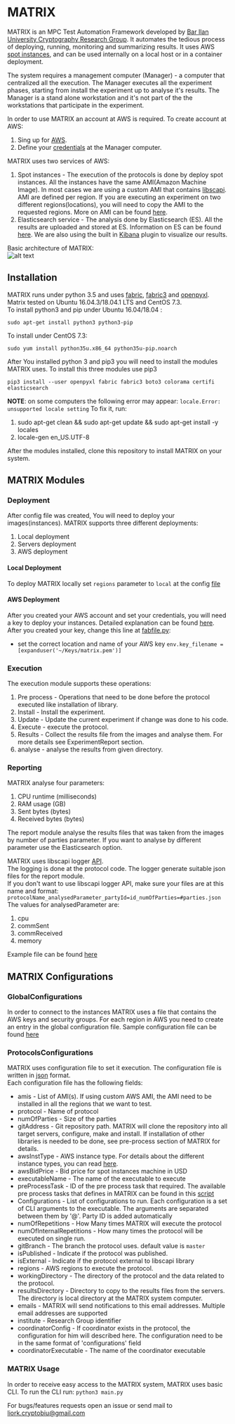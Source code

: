 # MATRIX

MATRIX is an MPC Test Automation Framework developed by [Bar Ilan University Cryptography Research Group](http://crypto.biu.ac.il/).
It automates the tedious process of deploying, running, monitoring and summarizing results.
It uses AWS [spot instances](https://aws.amazon.com/ec2/spot/), and can be used internally on a local host or in a container deployment.

The system requires a management computer (Manager) - a computer that centralized all the execution.
The Manager executes all the experiment phases, starting from install the experiment up to analyse it's results.
The Manager is a stand alone workstation and it's not part of the the workstations that participate in the experiment.

In order to use MATRIX an account at AWS is required. To create account at AWS: 
1. Sing up for [AWS](https://portal.aws.amazon.com/billing/signup#/start).   
2. Define your [credentials](https://docs.aws.amazon.com/sdk-for-java/v1/developer-guide/credentials.html) at the Manager computer. 

MATRIX uses two services of AWS:
1. Spot instances - The execution of the protocols is done by deploy spot instances. All the instances have the same AMI(Amazon Machine Image).
In most cases we are using a custom AMI that contains [libscapi](https://github.com/cryptobiu/libscapi). AMI are defined per region.
If you are executing an experiment on two different regions(locations), you will need to copy the AMI to the requested regions.
More on AMI can be found [here](https://docs.aws.amazon.com/AWSEC2/latest/UserGuide/AMIs.html).
2. Elasticsearch service - The analysis done by Elasticsearch (ES). All the results are uploaded and stored at ES.
Information on ES can be found [here](https://www.elastic.co/). We are also using the built in [Kibana](https://www.elastic.co/products/kibana)
plugin to visualize our results.

Basic architecture of MATRIX:  
![alt text](../dev/Assets/BasicArchitecture.png)   

## Installation
MATRIX runs under python 3.5 and uses [fabric](https://github.com/fabric/fabric), [fabric3](https://pypi.python.org/pypi/Fabric3/1.10.2) and [openpyxl](https://openpyxl.readthedocs.io/en/stable/).  
Matrix tested on Ubuntu 16.04.3/18.04.1 LTS and CentOS 7.3.  
To install python3 and pip under Ubuntu 16.04/18.04 :

`sudo apt-get install python3 python3-pip`

To install under CentOS 7.3:

`sudo yum install python35u.x86_64 python35u-pip.noarch`

After You installed python 3 and pip3 you will need to install the modules MATRIX uses. To install this three modules use pip3

`pip3 install --user openpyxl fabric fabric3 boto3 colorama certifi elasticsearch`

**NOTE**: on some computers the following error may appear: `locale.Error: unsupported locale setting`
To fix it, run:
1. sudo apt-get clean && sudo apt-get update && sudo apt-get install -y locales
2. locale-gen en_US.UTF-8

After the modules installed, clone this repository to install MATRIX on your system.

## MATRIX Modules

### Deployment

After config file was created, You will need to deploy your images(instances). MATRIX supports three different deployments:
1. Local deployment
2. Servers deployment
3. AWS deployment

#### Local Deployment

To deploy MATRIX locally set `regions` parameter to `local` at the config [file](../master/ProtocolsConfigurations/Config_BMR.json)

#### AWS Deployment

After you created your AWS account and set your credentials, you will need a key to deploy your instances.
Detailed explanation can be found [here](https://docs.aws.amazon.com/AWSEC2/latest/UserGuide/ec2-key-pairs.html).  
After you created your key, change this line at [fabfile.py](../master/ExperimentExecute/fabfile.py):

- set the correct location and name of your AWS key `env.key_filename = [expanduser('~/Keys/matrix.pem')]`

### Execution

The execution module supports these operations:
1. Pre process - Operations that need to be done before the protocol executed like installation of library.
2. Install - Install the experiment.
3. Update - Update the current experiment if change was done to his code.
4. Execute - execute the protocol.
5. Results - Collect the results file from the images and analyse them. For more details see ExperimentReport section.
6. analyse - analyse the results from given directory.

### Reporting

MATRIX analyse four parameters:

1. CPU runtime (milliseconds)
2. RAM usage (GB)
3. Sent bytes (bytes)
4. Received bytes (bytes)

The report module analyse the results files that was taken from the images by number of parties parameter.
If you want to analyse by different parameter use the Elasticsearch option.

MATRIX uses libscapi logger [API](https://github.com/cryptobiu/libscapi/blob/dev/include/infra/Measurement.hpp).  
The logging is done at the protocol code. The logger generate suitable json files for the report module.  
If you don't want to use libscapi logger API, make sure your files are at this name and format:   
`protocolName_analysedParameter_partyId=id_numOfParties=#parties.json`  
The values for analysedParameter are:

1. cpu
2. commSent
3. commReceived
4. memory

Example file can be found [here](../master/Assets/MPCHonestMajorityNoTriples_cpu_partyId=0_numOfParties=3.json)

## MATRIX Configurations

### GlobalConfigurations

In order to connect to the instances MATRIX uses a file that contains the AWS keys and security groups.
For each region in AWS you need to create an entry in the global configuration file.
Sample configuration file can be found [here](../master/GlobalConfigurations/regions.json)

### ProtocolsConfigurations
MATRIX uses configuration file to set it execution. The configuration file is written in [json](https://en.wikipedia.org/wiki/JSON) format.  
Each configuration file has the following fields:
* amis - List of AMI(s).
If using custom AWS AMI, the AMI need to be installed in all the regions that we want to test.
* protocol - Name of protocol
* numOfParties - Size of the parties
* gitAddress - Git  repository path. MATRIX will clone the repository into all target servers, configure, 
make and install. If installation of other libraries is needed to be done, see pre-process section of MATRIX for details.
* awsInstType - AWS instance type. For details about the different instance types, you can read [here](https://aws.amazon.com/ec2/instance-types/).
* awsBidPrice - Bid price for spot instances machine in USD
* executableName - The name of the executable to execute
* preProcessTask - ID of the pre process task that required.
The available pre process tasks that defines in MATRIX can be found in this [script](../master/ExperimentExecute/pre_process.py)
* Configurations - List of configurations to run. Each configuration is a set of CLI arguments to the executable.
The arguments are separated between them by '@'. Party ID is added automatically
* numOfRepetitions - How Many times MATRIX will execute the protocol
* numOfInternalRepetitions - How many times the protocol will be executed on single run.
* gitBranch - The branch the protocol uses. default value is `master`
* isPublished - Indicate if the protocol was published.
* isExternal - Indicate if the protocol external to libscapi library
* regions - AWS regions to execute the protocol.
* workingDirectory - The directory of the protocol and the data related to the protocol.
* resultsDirectory - Directory to copy to the results files from the servers. The directory is local directory at the MATRIX system computer.
* emails - MATRIX will send notifications to this email addresses. Multiple email addresses are supported
* institute - Research Group identifier
* coordinatorConfig - If coordinator exists in the protocol, the configuration for him will described here.
The configuration need to be in the same format of 'configurations' field
* coordinatorExecutable - The name of the coordinator executable


### MATRIX Usage

In order to receive easy access to the MATRIX system, MATRIX uses basic CLI. To run the CLI run: `python3 main.py`

For bugs/features requests open an issue or send mail to liork.cryptobiu@gmail.com

